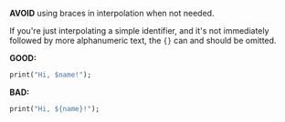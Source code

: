 **AVOID** using braces in interpolation when not needed.

If you're just interpolating a simple identifier, and it's not immediately
followed by more alphanumeric text, the `{}` can and should be omitted.

**GOOD:**
```dart
print("Hi, $name!");
```

**BAD:**
```dart
print("Hi, ${name}!");
```

